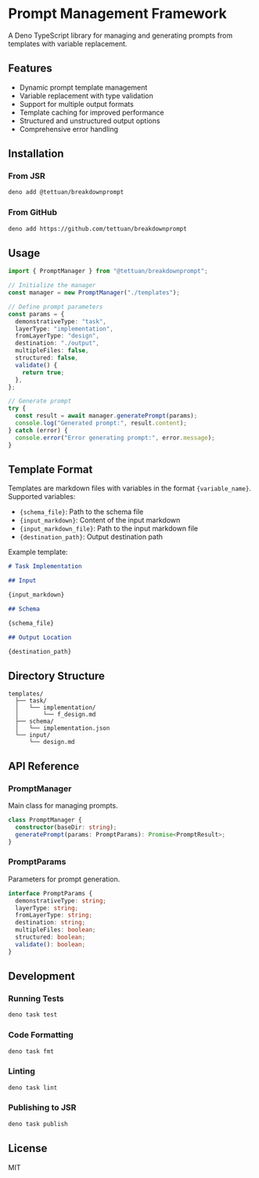 # Prompt Management Framework

A Deno TypeScript library for managing and generating prompts from templates with variable
replacement.

## Features

- Dynamic prompt template management
- Variable replacement with type validation
- Support for multiple output formats
- Template caching for improved performance
- Structured and unstructured output options
- Comprehensive error handling

## Installation

### From JSR

```bash
deno add @tettuan/breakdownprompt
```

### From GitHub

```bash
deno add https://github.com/tettuan/breakdownprompt
```

## Usage

```typescript
import { PromptManager } from "@tettuan/breakdownprompt";

// Initialize the manager
const manager = new PromptManager("./templates");

// Define prompt parameters
const params = {
  demonstrativeType: "task",
  layerType: "implementation",
  fromLayerType: "design",
  destination: "./output",
  multipleFiles: false,
  structured: false,
  validate() {
    return true;
  },
};

// Generate prompt
try {
  const result = await manager.generatePrompt(params);
  console.log("Generated prompt:", result.content);
} catch (error) {
  console.error("Error generating prompt:", error.message);
}
```

## Template Format

Templates are markdown files with variables in the format `{variable_name}`. Supported variables:

- `{schema_file}`: Path to the schema file
- `{input_markdown}`: Content of the input markdown
- `{input_markdown_file}`: Path to the input markdown file
- `{destination_path}`: Output destination path

Example template:

```markdown
# Task Implementation

## Input

{input_markdown}

## Schema

{schema_file}

## Output Location

{destination_path}
```

## Directory Structure

```
templates/
  ├── task/
  │   └── implementation/
  │       └── f_design.md
  ├── schema/
  │   └── implementation.json
  └── input/
      └── design.md
```

## API Reference

### PromptManager

Main class for managing prompts.

```typescript
class PromptManager {
  constructor(baseDir: string);
  generatePrompt(params: PromptParams): Promise<PromptResult>;
}
```

### PromptParams

Parameters for prompt generation.

```typescript
interface PromptParams {
  demonstrativeType: string;
  layerType: string;
  fromLayerType: string;
  destination: string;
  multipleFiles: boolean;
  structured: boolean;
  validate(): boolean;
}
```

## Development

### Running Tests

```bash
deno task test
```

### Code Formatting

```bash
deno task fmt
```

### Linting

```bash
deno task lint
```

### Publishing to JSR

```bash
deno task publish
```

## License

MIT
